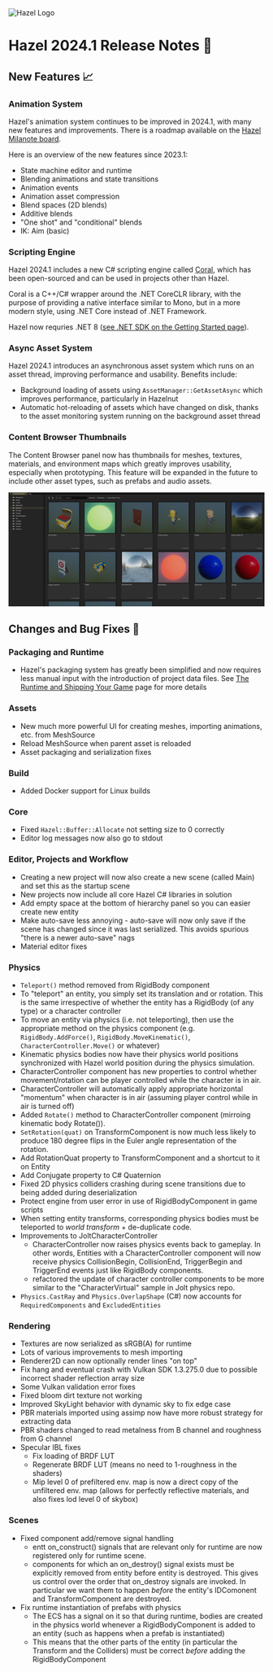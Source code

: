 <div class="title"> 
    <img src="/res/Hazel-IconLogo-2023.png" alt="Hazel Logo" />
    <h1> Hazel 2024.1 Release Notes 📝 </h1>
</div>

## New Features 📈

### Animation System
Hazel's animation system continues to be improved in 2024.1, with many new features and improvements. There is a roadmap available on the [Hazel Milanote board](https://app.milanote.com/1QPDXj1zWMARc5/animation-system?p=mWjNxrKO9QK).

Here is an overview of the new features since 2023.1:

- State machine editor and runtime
- Blending animations and state transitions
- Animation events
- Animation asset compression
- Blend spaces (2D blends)
- Additive blends
- "One shot" and "conditional" blends
- IK: Aim (basic)

### Scripting Engine
Hazel 2024.1 includes a new C# scripting engine called [Coral](https://github.com/StudioCherno/Coral), which has been open-sourced and can be used in projects other than Hazel.

Coral is a C++/C# wrapper around the .NET CoreCLR library, with the purpose of providing a native interface similar to Mono, but in a more modern style, using .NET Core instead of .NET Framework.

Hazel now requries .NET 8 ([see .NET SDK on the Getting Started page](/Welcome/GettingStarted#.NET-SDK)).

### Async Asset System
Hazel 2024.1 introduces an asynchronous asset system which runs on an asset thread, improving performance and usability. Benefits include:

- Background loading of assets using `AssetManager::GetAssetAsync` which improves performance, particularly in Hazelnut
- Automatic hot-reloading of assets which have changed on disk, thanks to the asset monitoring system running on the background asset thread

### Content Browser Thumbnails
The Content Browser panel now has thumbnails for meshes, textures, materials, and environment maps which greatly improves usability, especially when prototyping. This feature will be expanded in the future to include other asset types, such as prefabs and audio assets.

![Content Browser Thumbnails](../res/ReleaseNotes/2024.1/ContentBrowserThumbnails.jpg)

## Changes and Bug Fixes 🐞

### Packaging and Runtime
- Hazel's packaging system has greatly been simplified and now requires less manual input with the introduction of project data files. See [The Runtime and Shipping Your Game](/WorkingWithinHazel/RuntimeShipping) page for more details

### Assets
- New much more powerful UI for creating meshes, importing animations, etc. from MeshSource
- Reload MeshSource when parent asset is reloaded
- Asset packaging and serialization fixes

### Build
- Added Docker support for Linux builds

### Core
- Fixed `Hazel::Buffer::Allocate` not setting size to 0 correctly
- Editor log messages now also go to stdout

### Editor, Projects and Workflow
- Creating a new project will now also create a new scene (called Main) and set this as the startup scene
- New projects now include all core Hazel C# libraries in solution
- Add empty space at the bottom of hierarchy panel so you can easier create new entity
- Make auto-save less annoying - auto-save will now only save if the scene has changed since it was last serialized. This avoids spurious "there is a newer auto-save" nags
- Material editor fixes

### Physics
- `Teleport()` method removed from RigidBody component
- To "teleport" an entity, you simply set its translation and or rotation.  This is the same irrespective of whether the entity has a RigidBody (of any type) or a character controller
- To move an entity via physics (i.e. not teleporting), then use the appropriate method on the physics component (e.g. `RigidBody.AddForce()`, `RigidBody.MoveKinematic()`, `CharacterController.Move()` or whatever)
- Kinematic physics bodies now have their physics world positions synchronized with Hazel world position during the physics simulation.
- CharacterController component has new properties to control whether movement/rotation can be player controlled while the character is in air.
- CharacterController will automatically apply appropriate horizontal "momentum" when character is in air (assuming player control while in air is turned off)
- Added `Rotate()` method to CharacterController component (mirroing kinematic body Rotate()).
- `SetRotation(quat)` on TransformComponent is now much less likely to produce 180 degree flips in the Euler angle representation of the rotation.
- Add RotationQuat property to TransformComponent and a shortcut to it on Entity
- Add Conjugate property to C# Quaternion
- Fixed 2D physics colliders crashing during scene transitions due to being added during deserialization
- Protect engine from user error in use of RigidBodyComponent in game scripts
- When setting entity transforms, corresponding physics bodies must be teleported to _world transform_ + de-duplicate code.
- Improvements to JoltCharacterController
  - CharacterController now raises physics events back to gameplay.  In other words, Entities with a CharacterController component will now receive physics CollisionBegin, CollisionEnd, TriggerBegin and TriggerEnd events just like RigidBody components.
  - refactored the update of character controller components to be more similar to the "CharacterVirtual" sample in Jolt physics repo.
- `Physics.CastRay` and `Physics.OverlapShape` (C#) now accounts for `RequiredComponents` and `ExcludedEntities`


### Rendering
- Textures are now serialized as sRGB(A) for runtime
- Lots of various improvements to mesh importing
- Renderer2D can now optionally render lines "on top"
- Fix hang and eventual crash with Vulkan SDK 1.3.275.0 due to possible incorrect shader reflection array size
- Some Vulkan validation error fixes
- Fixed bloom dirt texture not working
- Improved SkyLight behavior with dynamic sky to fix edge case
- PBR materials imported using assimp now have more robust strategy for extracting data
- PBR shaders changed to read metalness from B channel and roughness from G channel
- Specular IBL fixes
  - Fix loading of BRDF LUT
  - Regenerate BRDF LUT (means no need to 1-roughness in the shaders)
  - Mip level 0 of prefiltered env. map is now a direct copy of the unfiltered env. map
  (allows for perfectly reflective materials, and also fixes lod level 0 of skybox)

### Scenes
- Fixed component add/remove signal handling
  - entt on_construct() signals that are relevant only for runtime are now registered only for runtime scene.
  - components for which an on_destroy() signal exists must be explicitly removed from entity before entity is destroyed.
  This gives us control over the order that on_destroy signals are invoked.  In particular we want them to happen _before_ the entity's IDComonent and TransformComponent are destroyed.
- Fix runtime instantiation of prefabs with physics
  - The ECS has a signal on it so that during runtime, bodies are created in the physics world whenever a RigidBodyComponent is added to an entity (such as happens when a prefab is instantiated)
  - This means that the other parts of the entity (in particular the Transform and the Colliders) must be correct _before_ adding the RigidBodyComponent



